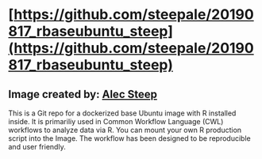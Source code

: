 # [https://github.com/steepale/20190817_rbaseubuntu_steep](https://github.com/steepale/20190817_rbaseubuntu_steep)

## Image created by: [Alec Steep](https://github.com/steepale)

This is a Git repo for a dockerized base Ubuntu image with R installed inside. It is primariliy used in Common Workflow Language (CWL) workflows to analyze data via R. You can mount your own R production script into the Image. The workflow has been designed to be reproducible and user friendly.




